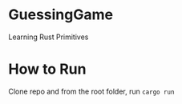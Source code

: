 # GuessingGame

Learning Rust Primitives


# How to Run
Clone repo and from the root folder, run
`cargo run`
